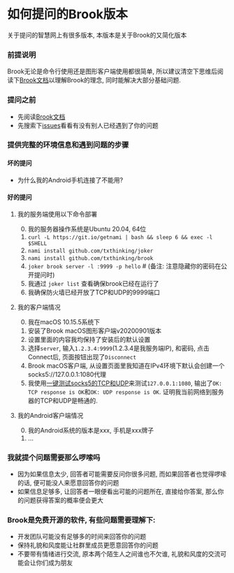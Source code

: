 # 如何提问的Brook版本

关于提问的智慧网上有很多版本, 本版本是关于Brook的又简化版本

### 前提说明

Brook无论是命令行使用还是图形客户端使用都很简单, 所以建议清空下思维后阅读下[Brook文档](https://txthinking.github.io/brook/)以理解Brook的理念, 同时能解决大部分基础问题.

### 提问之前

- 先阅读[Brook文档](https://txthinking.github.io/brook/)
- 先搜索下[issues](https://github.com/txthinking/brook/issues)看看有没有别人已经遇到了你的问题

### 提供完整的环境信息和遇到问题的步骤

#### 坏的提问

- 为什么我的Android手机连接了不能用?

#### 好的提问

1. 我的服务端使用以下命令部署

    0. 我的服务器操作系统是Ubuntu 20.04, 64位
    1. `curl -L https://git.io/getnami | bash && sleep 6 && exec -l $SHELL`
    2. `nami install github.com/txthinking/joker`
    3. `nami install github.com/txthinking/brook`
    4. `joker brook server -l :9999 -p hello` # (备注: 注意隐藏你的密码在公开提问时)
    5. 我通过 `joker list` 查看确保brook已经在运行了
    6. 我确保防火墙已经开放了TCP和UDP的9999端口
    
2. 我的客户端情况

    0. 我在macOS 10.15.5系统下
    1. 安装了Brook macOS图形客户端v20200901版本
    2. 设置里面的内容我均保持了安装后的默认设置
    3. 选择`server`, 输入`1.2.3.4:9999`(1.2.3.4是我服务端IP), 和密码, 点击Connect后, 页面按钮出现了`Disconnect`
    4. Brook macOS客户端, 从设置页面里我知道在IPv4环境下默认会创建一个socks5://127.0.0.1:1080代理
    5. 我使用[一键测试socks5的TCP和UDP](https://denorun.app/?url=https%3A%2F%2Fgit.io%2Fsocks5.js%20127.0.0.1%3A1080)来测试`127.0.0.1:1080`, 输出了`OK: TCP response is OK`和`OK: UDP response is OK`. 证明我当前网络到服务器的TCP和UDP是畅通的.
    
3. 我的Android客户端情况

    0. 我的Android系统的版本是xxx, 手机是xxx牌子
    1. ...

### 我就提个问题需要那么啰嗦吗

- 因为如果信息太少, 回答者可能需要反问你很多问题, 而如果回答者也觉得啰嗦的话, 便可能没人来愿意回答你的问题
- 如果信息足够多, 让回答者一眼便看出可能的问题所在, 直接给你答案, 那么你的问题获得答案的概率便会更大

### Brook是免费开源的软件, 有些问题需要理解下:

- 开发团队可能没有足够多的时间来回答你的问题
- 保持礼貌和风度能让社群里成员更愿意回答你的问题
- 不要带有情绪进行交流, 原本两个陌生人之间谁也不欠谁, 礼貌和风度的交流可能会让你们成为朋友

